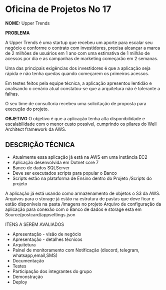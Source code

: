# Oficina de Projetos No 17

**NOME:** Upper Trends

**PROBLEMA**

A Upper Trends é uma startup que recebeu um aporte para escalar seu negócio e conforme o contrato com investidores, precisa alcançar a marca de 2 milhões de usuários em 1 ano com uma estimativa de 1 milhão de acessos por dia e as campanhas de marketing começarão em 2 semanas.

Uma das principais exigências dos investidores é que a aplicação seja rápida e não tenha quedas quando começarem os primeiros acessos.

Em testes feitos pela equipe técnica, a aplicação apresentou lentidão e analisando o cenário atual constatou-se que a arquitetura não é tolerante a falhas.

O seu time de consultoria recebeu uma solicitação de proposta para execução do projeto.

**OBJETIVO**
O objetivo é que a aplicação tenha alta disponibilidade e escalabilidade com o menor custo possível, cumprindo os pilares do Well Architect framework da AWS.

## **DESCRIÇÃO TÉCNICA**
- Atualmente essa aplicação já está na AWS em uma instância EC2
- Aplicação desenvolvida em Dotnet core 7
- Banco de dados SQLServer
- Deve ser executados scripts para popular o Banco
- Scripts estão na plataforma de Ensino dentro do Projeto /Scripts do projeto

A aplicação já está usando como armazenamento de objetos o S3 da AWS.
Arquivos para o storage já estão na estrutura de pastas que deve ficar e estão
disponíveis na pasta /imagens no projeto
Arquivo de configuração da aplicação para conexão com o Banco de dados e
storage esta em Source/postcard/appsettings.json

ITENS A SEREM AVALIADOS
- Apresentação - visão de negócio
- Apresentação - detalhes técnicos
- Arquitetura
- Painel de monitoramento com Notificação (discord, telegram, whatsapp,email,SMS)
- Documentação
- Testes
- Participação dos integrantes do grupo
- Demonstração
- Deploy